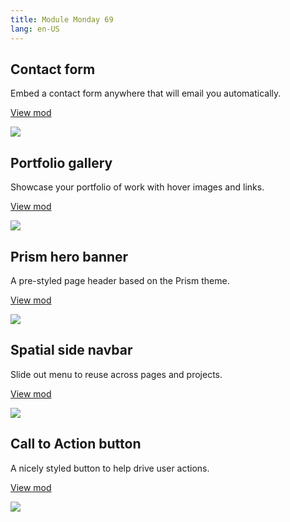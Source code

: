 ```yaml
---
title: Module Monday 69
lang: en-US
---
```


## Contact form

Embed a contact form anywhere that will email you automatically.

<a class="btn btn-sm" href="https://anymod.com/mod/contact-form-barodo?preview=true">View mod</a>

<a href="https://anymod.com/mod/contact-form-barodo?preview=true">
  <img src="https://res.cloudinary.com/component/image/upload/v1564793727/contact-form_b02z7i.png"/>
</a>

## Portfolio gallery

Showcase your portfolio of work with hover images and links.

<a class="btn btn-sm" href="https://anymod.com/mod/portfolio-gallery-llknan?preview=true">View mod</a>

<a href="https://anymod.com/mod/portfolio-gallery-llknan?preview=true">
  <img src="https://res.cloudinary.com/component/image/upload/v1578284398/alternating_gdejc0.png"/>
</a>

## Prism hero banner

A pre-styled page header based on the Prism theme.

<a class="btn btn-sm" href="https://anymod.com/mod/responsive-hero-banner-alrork?preview=true">View mod</a>

<a href="https://anymod.com/mod/responsive-hero-banner-alrork?preview=true">
  <img src="https://res.cloudinary.com/component/image/upload/v1554610901/learn-more_fbigrl.gif"/>
</a>

## Spatial side navbar

Slide out menu to reuse across pages and projects.

<a class="btn btn-sm" href="https://anymod.com/mod/spatial-navbar-nkorra?preview=true&dark=true&w=375">View mod</a>

<a href="https://anymod.com/mod/spatial-navbar-nkorra?preview=true&dark=true&w=375">
  <img src="https://res.cloudinary.com/component/image/upload/v1578284399/dark-cards_xdgcug.gif"/>
</a>

## Call to Action button

A nicely styled button to help drive user actions.

<a class="btn btn-sm" href="https://anymod.com/mod/cta-button-kdnmrn">View mod</a>

<a href="https://anymod.com/mod/cta-button-kdnmrn">
  <img src="https://res.cloudinary.com/component/image/upload/v1578284398/dark-footer_viproa.png"/>
</a>
